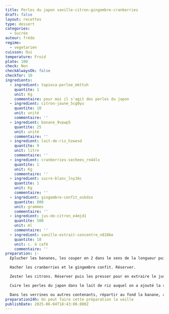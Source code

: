 ```yaml
---
title: Perles du japon vanille-citron-gingembre-cranberries
draft: false
layout: recettes
type: dessert
categories:
  - Sucrée
auteur: frédo
regime:
  - vegetarien
cuisson: Oui
temperature: Froid
plate: 100
check: Non
checkAlwaysOk: false
checkfor: 10
ingredients:
  - ingredient: tapioca-perlee_mkttuh
    quantite: 1
    unit: Kg
    commentaire: pour moi il s'agit des perles du japon
  - ingredient: citron-jaune_5cg0yu
    quantite: 10
    unit: unité
    commentaire: ''
  - ingredient: banane_9vpwp5
    quantite: 25
    unit: unité
    commentaire: ''
  - ingredient: lait-de-riz_hzwesd
    quantite: 9
    unit: litre
    commentaire: ''
  - ingredient: cranberries-sechees_rn44lx
    quantite: 1
    unit: Kg
    commentaire: ''
  - ingredient: sucre-blanc_lny16c
    quantite: 1
    unit: Kg
    commentaire: ''
  - ingredient: gingembre-confit_oskdzx
    quantite: 800
    unit: grammes
    commentaire: ''
  - ingredient: jus-de-citron_e4mjd1
    quantite: 500
    unit: ml
    commentaire: ''
  - ingredient: vanille-extrait-concentre_n818be
    quantite: 10
    unit: c. à café
    commentaire: ''
preparation: |-
  Eplucher les bananes, les couper en 2 dans le sens de la longueur puis en 2 pour obtenir 4 morceaux/personne. Les arroser de jus de citron pour qu'elles ne noircissent pas. Réserver.

  Hacher les cranberries et le gingembre confit. Réserver.

  Zester les citrons. Réserver puis les presser pour en extraire le jus. Réserver.

  Cuire les perles du japon dans le lait de riz auquel on a ajouté la vanille liquide selon les indications inscrites sur le paquet (ça change selon les marques pour le temps de cuisson). En fin de cuisson ajouter le sucre et le jus des citrons.

  Dans les verrines ou autres contenants, répartir au fond la banane, ajouter les perles du japon puis le mélange haché gingembre/cranberries. Stocker au froid
preparation24h: On peut faire cette préparation la veille
publishDate: 2025-06-04T18:43:00.000Z
---
```


